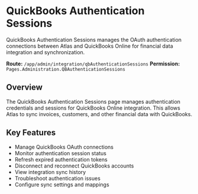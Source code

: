 # QuickBooks Authentication Sessions

QuickBooks Authentication Sessions manages the OAuth authentication connections between Atlas and QuickBooks Online for financial data integration and synchronization.

**Route:** `/app/admin/integration/qbAuthenticationSessions`
**Permission:** `Pages.Administration.QBAuthenticationSessions`

## Overview

The QuickBooks Authentication Sessions page manages authentication credentials and sessions for QuickBooks Online integration. This allows Atlas to sync invoices, customers, and other financial data with QuickBooks.

## Key Features

* Manage QuickBooks OAuth connections
* Monitor authentication session status
* Refresh expired authentication tokens
* Disconnect and reconnect QuickBooks accounts
* View integration sync history
* Troubleshoot authentication issues
* Configure sync settings and mappings

